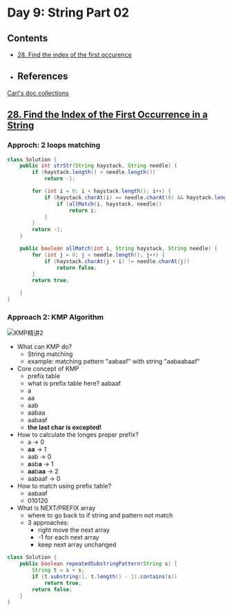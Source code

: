 # Day 9: String Part 02

## Contents

* [28. Find the index of the first occurence](#28)
* ## References

[Carl's doc collections](https://docs.qq.com/doc/DUGdsY2JFaFhDRVZH)

<a name="28"></a>

## [28. Find the Index of the First Occurrence in a String](https://leetcode.com/problems/find-the-index-of-the-first-occurrence-in-a-string/)

### Approch: 2 loops matching

```java
class Solution {
    public int strStr(String haystack, String needle) {
        if (haystack.length() < needle.length())
            return -1;

        for (int i = 0; i < haystack.length(); i++) {
            if (haystack.charAt(i) == needle.charAt(0) && haystack.length() - i >= needle.length()) {
                if (allMatch(i, haystack, needle))
                    return i;
            }
        }
        return -1;
    }

    public boolean allMatch(int i, String haystack, String needle) {
        for (int j = 0; j < needle.length(); j++) {
            if (haystack.charAt(j + i) != needle.charAt(j))
                return false;
        }
        return true;

    }
}
```

### Approach 2: KMP Algorithm

![KMP精讲2](https://code-thinking.cdn.bcebos.com/gifs/KMP%E7%B2%BE%E8%AE%B22.gif)

* What can KMP do?
  * String matching
  * example: matching pattern "aabaaf" with string "aabaabaaf"
* Core concept of KMP
  * prefix table
  * what is prefix table here? aabaaf
  * a
  * aa
  * aab
  * aabaa
  * aabaaf
  * **the last char is excepted!**
* How to calculate the longes proper prefix?
  * a -> 0
  * **aa** -> 1
  * aab -> 0
  * **a**ab**a** -> 1
  * **aa**b**aa** -> 2
  * aabaaf -> 0
* How to match using prefix table?
  * aabaaf
  * 010120
* What is NEXT/PREFIX array
  * where to go back to if string and pattern not match
  * 3 approaches:
    * right move the next array
    * -1 for each next array
    * keep next array unchanged


```java
class Solution {
    public boolean repeatedSubstringPattern(String s) {
        String t = s + s;
        if (t.substring(1, t.length() - 1).contains(s))
            return true;
        return false;
    }
}
```
